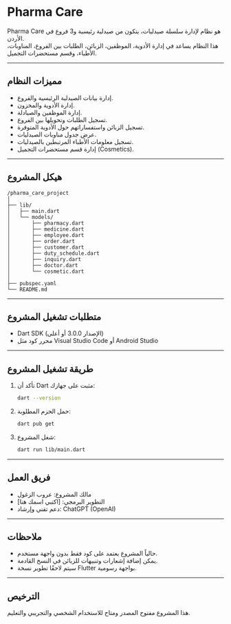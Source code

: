 # Pharma Care

Pharma Care هو نظام لإدارة سلسلة صيدليات، يتكون من صيدلية رئيسية و3 فروع في الأردن.  
هذا النظام يساعد في إدارة الأدوية، الموظفين، الزبائن، الطلبات بين الفروع، المناوبات، الأطباء، وقسم مستحضرات التجميل.

---

## مميزات النظام

- إدارة بيانات الصيدلية الرئيسية والفروع.
- إدارة الأدوية والمخزون.
- إدارة الموظفين والصيادلة.
- تسجيل الطلبات وتحويلها بين الفروع.
- تسجيل الزبائن واستفساراتهم حول الأدوية المتوفرة.
- عرض جدول مناوبات الصيدليات.
- تسجيل معلومات الأطباء المرتبطين بالصيدليات.
- إدارة قسم مستحضرات التجميل (Cosmetics).

---

## هيكل المشروع

```
/pharma_care_project
│
├── lib/
│   ├── main.dart
│   └── models/
│       ├── pharmacy.dart
│       ├── medicine.dart
│       ├── employee.dart
│       ├── order.dart
│       ├── customer.dart
│       ├── duty_schedule.dart
│       ├── inquiry.dart
│       ├── doctor.dart
│       └── cosmetic.dart
│
├── pubspec.yaml
└── README.md
```

---

## متطلبات تشغيل المشروع

- Dart SDK (الإصدار 3.0.0 أو أعلى)
- محرر كود مثل Visual Studio Code أو Android Studio

---

## طريقة تشغيل المشروع

1. تأكد أن Dart مثبت على جهازك:
   ```bash
   dart --version
   ```

2. حمل الحزم المطلوبة:
   ```bash
   dart pub get
   ```

3. شغل المشروع:
   ```bash
   dart run lib/main.dart
   ```

---

## فريق العمل

- مالك المشروع: عروب الزغول
- التطوير البرمجي: [اكتبي اسمك هنا]
- دعم تقني وإرشاد: ChatGPT (OpenAI)

---

## ملاحظات

- حالياً المشروع يعتمد على كود فقط بدون واجهة مستخدم.
- يمكن إضافة إشعارات وتنبيهات للزبائن في النسخ القادمة.
- سيتم لاحقًا تطوير نسخة Flutter بواجهة رسومية.

---

## الترخيص

هذا المشروع مفتوح المصدر ومتاح للاستخدام الشخصي والتجريبي والتعليم.